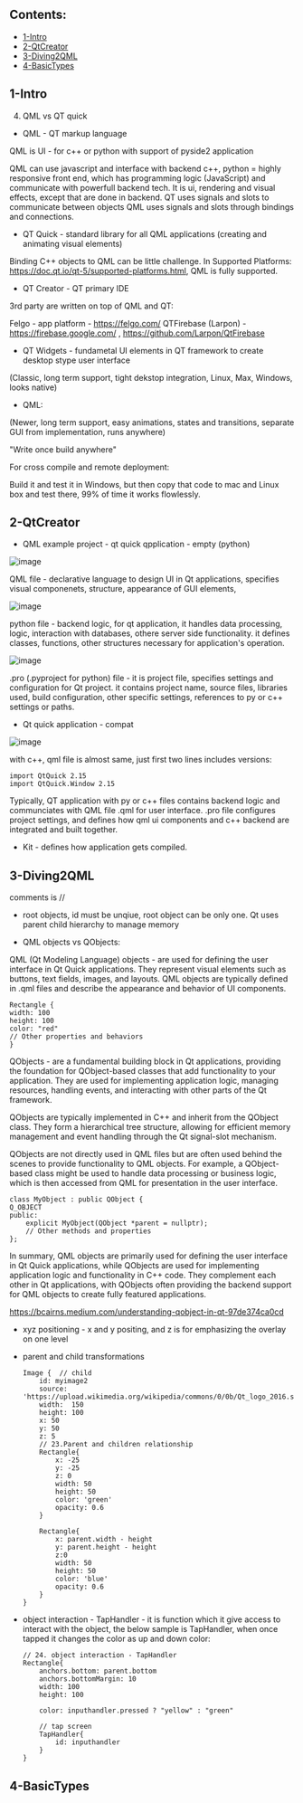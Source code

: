 ## Contents:
* [1-Intro](#1-intro)
* [2-QtCreator](#2-qtcreator)
* [3-Diving2QML](#3-diving2qml)
* [4-BasicTypes](#4-basictypes)


## 1-Intro
4. QML vs QT quick

- QML - QT markup language
  
QML is UI - for c++ or python with support of pyside2 application

QML can use javascript and interface with backend c++, python = highly responsive front end, which has programming logic (JavaScript) and communicate with powerfull backend tech.
It is ui, rendering and visual effects, except that are done in backend. 
QT uses signals and slots to communicate between objects
QML uses signals and slots through bindings and connections. 


- QT Quick - standard library for all QML applications (creating and animating visual elements)

Binding C++ objects to QML can be little challenge.
In Supported Platforms: https://doc.qt.io/qt-5/supported-platforms.html, QML is fully supported. 


- QT Creator - QT primary IDE

3rd party are written on top of QML and QT:

Felgo - app platform   - https://felgo.com/
QTFirebase (Larpon)  - https://firebase.google.com/  , https://github.com/Larpon/QtFirebase


- QT Widgets - fundametal UI elements  in QT framework to create desktop stype user interface
  
(Classic, long term support, tight dekstop integration, Linux, Max, Windows, looks native)

- QML:
  
(Newer, long term support, easy animations, states and transitions, separate GUI from implementation, runs anywhere)


"Write once build anywhere"

For cross compile and remote deployment:

Build it and test it in Windows, but then copy that code to mac and Linux box and test there, 99% of time it works flowlessly. 


## 2-QtCreator

- QML example project - qt quick qpplication - empty (python)

![image](https://github.com/UbaydullohML/QT5/assets/75980506/cae9eecb-fb5a-4539-b99f-6873f1832a81)

QML file - declarative language to design UI in Qt applications, specifies visual componenets, structure, appearance of GUI elements, 

![image](https://github.com/UbaydullohML/QT5/assets/75980506/d0fcfdfc-8bd8-4ae9-b269-065b43ada4cc)

python file - backend logic, for qt application, it handles data processing, logic, interaction with databases, othere server side functionality. it defines classes, functions, other structures necessary for application's operation. 

![image](https://github.com/UbaydullohML/QT5/assets/75980506/e85e7ac4-23d8-48c9-8192-40956024d652)

.pro (.pyproject for python) file - it is project file, specifies settings and configuration for Qt project. it contains project name, source files, libraries used, build configuration, other specific settings, references to py or c++ settings or paths. 


- Qt quick application - compat

![image](https://github.com/UbaydullohML/QT5/assets/75980506/a5c290bd-a7ed-492c-85c2-9b73c7a9d9a5)

with c++, qml file is almost same, just first two lines includes versions:

    import QtQuick 2.15
    import QtQuick.Window 2.15

Typically, QT application with py or c++ files contains backend logic and communciates with QML file .qml for user interface. .pro file configures project settings, and defines how qml ui components and c++ backend are integrated and built together.

- Kit - defines how application gets compiled. 



## 3-Diving2QML

comments is //

- root objects, id must be unqiue, root object can be only one. Qt uses parent child hierarchy to manage memory

- QML objects vs QObjects:

QML (Qt Modeling Language) objects - are used for defining the user interface in Qt Quick applications. They represent visual elements such as buttons, text fields, images, and layouts. QML objects are typically defined in .qml files and describe the appearance and behavior of UI components.

    Rectangle {
    width: 100
    height: 100
    color: "red"
    // Other properties and behaviors
    }

QObjects - are a fundamental building block in Qt applications, providing the foundation for QObject-based classes that add functionality to your application. They are used for implementing application logic, managing resources, handling events, and interacting with other parts of the Qt framework.

QObjects are typically implemented in C++ and inherit from the QObject class. They form a hierarchical tree structure, allowing for efficient memory management and event handling through the Qt signal-slot mechanism.

QObjects are not directly used in QML files but are often used behind the scenes to provide functionality to QML objects. For example, a QObject-based class might be used to handle data processing or business logic, which is then accessed from QML for presentation in the user interface.

    class MyObject : public QObject {
    Q_OBJECT
    public:
        explicit MyObject(QObject *parent = nullptr);
        // Other methods and properties
    };

In summary, QML objects are primarily used for defining the user interface in Qt Quick applications, while QObjects are used for implementing application logic and functionality in C++ code. They complement each other in Qt applications, with QObjects often providing the backend support for QML objects to create fully featured applications.


https://bcairns.medium.com/understanding-qobject-in-qt-97de374ca0cd


- xyz positioning - x and y positing, and z is for emphasizing the overlay on one level

- parent and child transformations
  
      Image {  // child
          id: myimage2
          source: 'https://upload.wikimedia.org/wikipedia/commons/0/0b/Qt_logo_2016.svg'
          width:  150
          height: 100
          x: 50
          y: 50
          z: 5
          // 23.Parent and children relationship
          Rectangle{
              x: -25
              y: -25
              z: 0
              width: 50
              height: 50
              color: 'green'
              opacity: 0.6
          }
  
          Rectangle{
              x: parent.width - height
              y: parent.height - height
              z:0
              width: 50
              height: 50
              color: 'blue'
              opacity: 0.6
          }
      }


- object interaction - TapHandler - it is function which it give access to interact with the object, the below sample is TapHandler, when once tapped it changes the color as up and down color:

      // 24. object interaction - TapHandler
      Rectangle{
          anchors.bottom: parent.bottom
          anchors.bottomMargin: 10
          width: 100
          height: 100
  
          color: inputhandler.pressed ? "yellow" : "green"
  
          // tap screen
          TapHandler{
              id: inputhandler
          }
      }


## 4-BasicTypes
